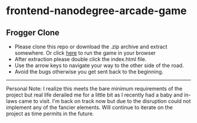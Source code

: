 # frontend-nanodegree-arcade-game
## Frogger Clone

- Please clone this repo or download the .zip archive and extract somewhere.  Or click [here](https://papanugget.github.io/arcade-game/) to run the game in your browser
- After extraction please double click the index.html file.
- Use the arrow keys to navigate your way to the other side of the road.
- Avoid the bugs otherwise you get sent back to the beginning.

---
Personal Note: I realize this meets the bare minimum requirements of the project but real life derailed me for a little bit as I recently had a baby and in-laws came to visit.  I'm back on track now but due to the disruption could not implement any of the fancier elements.  Will continue to iterate on the project as time permits in the future.  
